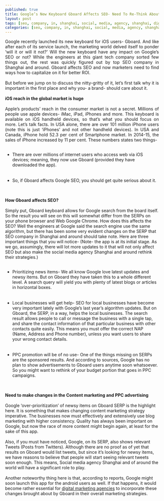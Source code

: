 ```yaml
---
published: true
title: Google’s New Keyboard Gboard Affects SEO- Need To Re-Think About Content Strategy
layout: post
tags: [seo, company, in, shanghai, social, media, agency, shanghai, digital, marketing, agencies]
categories: [seo, company, in, shanghai, social, media, agency, shanghai, digital, marketing, agencies]
---
```

<p align="justify">Google recently launched its new keyboard for iOS users- Gboard. And like after each of its service launch, the marketing world delved itself to ponder ‘will it or will it not?’ Will the new keyboard have any impact on Google’s SEO or not? While the engineers at this giant tech company sorted few things out, the rest was quickly figured out by top SEO company in Shanghai and around. Gboard affects SEO and now marketers need to find ways how to capitalize on it for better ROI.<br><br>
But before we jump on to discuss the nitty-gritty of it, let’s first talk why it is important in the first place and why you- a brand- should care about it.<br><br> 
<b>iOS reach in the global market is huge</b><br><br>
Apple’s products’ reach in the consumer market is not a secret. Millions of people use apple devices- iMac, iPad, iPhones and more. This keyboard is available on iOS handheld devices, so that’s what you should focus on more. 
Let’s talk facts. In USA alone, there are over 101 million iPhone users (note this is just ‘iPhones’ and not other handheld devices). In USA and Canada, iPhone hold 52.3 per cent of Smartphone market. In 2014-15, the sales of iPhone increased by 11 per cent. These numbers states two things-<br><br>
<ul>
<li>There are over millions of internet users who access web via iOS devices; meaning, they now use Gboard (provided they have downloaded the app).</li><br><br>
<li>So, if Gboard affects Google SEO, you should get quite serious about it.</li><br><br>
</ul>
<b>How Gboard affects SEO?</b><br><br>
Simply put, Gboard keyboard allows for Google search from the board itself. So the result you will see on this will somewhat differ from the SERPs on your phone browser and Web Google Chrome. How does this affects the SEO? 
Well the engineers at Google said the search engine use the same algorithm, but there has been some very evident changes on the SERP that SEO company in Shanghai and around should take note. Here are three important things that you will notice- (Note- the app is at its initial stage. As we go, assumingly, there will lot more updates to it that will not only affect SEO but also make the social media agency Shanghai and around rethink their strategies.)<br><br>
<ul>
<li>Prioritizing news items- We all know Google love latest updates and newsy items. But on Gboard they have taken this to a whole different level. A search query will yield you with plenty of latest blogs or articles in horizontal boxes.</li><br><br> 
<li>Local businesses will get help- SEO for local businesses have become very important lately with Google’s last year’s algorithm updates. But on Gboard, the SERP, in a way, helps the local businesses. The search result allows people to call or message the business with a single tap, and share the contact information of that particular business with other contacts quite easily. This means you must offer the correct NAP (Name, Address and Phone number), unless you want users to share your wrong contact details.</li><br><br>
<li>PPC promotion will be of no use- One of the things missing on SERPs are the sponsored results. And according to sources, Google has no plan to show advertisements to Gboard users anytime soon whatsoever. So you might want to rethink of your budget portion that goes in PPC campaigns.</li><br><br>
</ul>  
<b>Need to make changes in the Content marketing and PPC advertising</b><br><br> 
Google ‘over-prioritization’ of newsy items on Gboard SERP is the highlight here. It is something that makes changing content marketing strategy imperative. The businesses now must effectively and extensively use blog marketing with higher consistency. Quality has always been important on Google, but now the race of more content might begin again, at least for the sake of this app.<br><br> 
Also, if you must have noticed, Google, on its SERP, also shows relevant Tweets (Posts from Twitters). Although there are no proof as of yet that results on Gboard would list tweets, but since it’s looking for newsy items, we have reasons to believe that people will start seeing relevant tweets soon enough. This means, Social media agency Shanghai and of around the world will have a significant role to play.<br><br> 
Another noteworthy thing here is that, according to reports, Google might soon launch this app for the android users as well. If that happens, it would become rather essential for <a href="http://www.dtdigitalasia.com/">digital marketing agencies</a> to incorporate these changes brought about by Gboard in their overall marketing strategies.